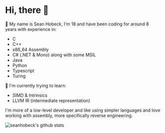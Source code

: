 # Hi, there 👋
📖 My name is Sean Hobeck, I'm 18 and have been coding for around 8 years with experience in:
- C
- C++
- x86_64 Assembly
- C# (.NET & Mono) along with some MSIL
- Java
- Python
- Typescript
- Turing

🌱 I'm currently trying to learn:
- SIMD & Intrinsics
- LLVM IR (intermediate representation)

I'm more of a low-level developer and like using simpler languages and love working with assembly, more specifically reverse engineering.

![seanhobeck's github stats](https://github-readme-stats.vercel.app/api?username=seanhobeck&show_icons=true&theme=gruvbox)
